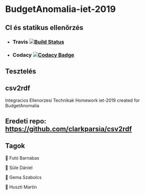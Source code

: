 # BudgetAnomalia-iet-2019

## CI és statikus ellenőrzés

*   ### Travis [![Build Status](https://travis-ci.org/BME-MIT-IET/BudgetAnomalia-iet-2019.svg?branch=master)](https://travis-ci.org/BME-MIT-IET/BudgetAnomalia-iet-2019)
*   ### Codacy [![Codacy Badge](https://api.codacy.com/project/badge/Grade/0283f198f7444bd9b379e649fa6f08ab)](https://app.codacy.com/app/futobarna/BudgetAnomalia-iet-2019?utm_source=github.com&utm_medium=referral&utm_content=BME-MIT-IET/BudgetAnomalia-iet-2019&utm_campaign=Badge_Grade_Dashboard)

## Tesztelés
## csv2rdf
Integracios Ellenorzesi Technikak Homework
iet-2019 created for BudgetAnomalia
## Eredeti repo: <https://github.com/clarkparsia/csv2rdf>
## Tagok

🐧  Futó Barnabas

🎃  Süle Dániel

🐥  Gema Szabolcs

🐷  Huszti Martin

